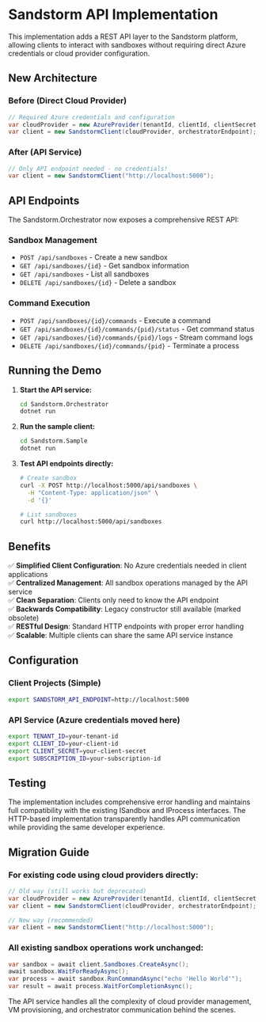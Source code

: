 # Sandstorm API Implementation

This implementation adds a REST API layer to the Sandstorm platform, allowing clients to interact with sandboxes without requiring direct Azure credentials or cloud provider configuration.

## New Architecture

### Before (Direct Cloud Provider)
```csharp
// Required Azure credentials and configuration
var cloudProvider = new AzureProvider(tenantId, clientId, clientSecret, subscriptionId);
var client = new SandstormClient(cloudProvider, orchestratorEndpoint);
```

### After (API Service)
```csharp
// Only API endpoint needed - no credentials!
var client = new SandstormClient("http://localhost:5000");
```

## API Endpoints

The Sandstorm.Orchestrator now exposes a comprehensive REST API:

### Sandbox Management
- `POST /api/sandboxes` - Create a new sandbox
- `GET /api/sandboxes/{id}` - Get sandbox information
- `GET /api/sandboxes` - List all sandboxes  
- `DELETE /api/sandboxes/{id}` - Delete a sandbox

### Command Execution
- `POST /api/sandboxes/{id}/commands` - Execute a command
- `GET /api/sandboxes/{id}/commands/{pid}/status` - Get command status
- `GET /api/sandboxes/{id}/commands/{pid}/logs` - Stream command logs
- `DELETE /api/sandboxes/{id}/commands/{pid}` - Terminate a process

## Running the Demo

1. **Start the API service:**
   ```bash
   cd Sandstorm.Orchestrator
   dotnet run
   ```

2. **Run the sample client:**
   ```bash
   cd Sandstorm.Sample
   dotnet run
   ```

3. **Test API endpoints directly:**
   ```bash
   # Create sandbox
   curl -X POST http://localhost:5000/api/sandboxes \
     -H "Content-Type: application/json" \
     -d '{}'

   # List sandboxes
   curl http://localhost:5000/api/sandboxes
   ```

## Benefits

✅ **Simplified Client Configuration**: No Azure credentials needed in client applications  
✅ **Centralized Management**: All sandbox operations managed by the API service  
✅ **Clean Separation**: Clients only need to know the API endpoint  
✅ **Backwards Compatibility**: Legacy constructor still available (marked obsolete)  
✅ **RESTful Design**: Standard HTTP endpoints with proper error handling  
✅ **Scalable**: Multiple clients can share the same API service instance  

## Configuration

### Client Projects (Simple)
```bash
export SANDSTORM_API_ENDPOINT=http://localhost:5000
```

### API Service (Azure credentials moved here)
```bash
export TENANT_ID=your-tenant-id
export CLIENT_ID=your-client-id  
export CLIENT_SECRET=your-client-secret
export SUBSCRIPTION_ID=your-subscription-id
```

## Testing

The implementation includes comprehensive error handling and maintains full compatibility with the existing ISandbox and IProcess interfaces. The HTTP-based implementation transparently handles API communication while providing the same developer experience.

## Migration Guide

### For existing code using cloud providers directly:
```csharp
// Old way (still works but deprecated)
var cloudProvider = new AzureProvider(tenantId, clientId, clientSecret, subscriptionId);
var client = new SandstormClient(cloudProvider, orchestratorEndpoint);

// New way (recommended)
var client = new SandstormClient("http://localhost:5000");
```

### All existing sandbox operations work unchanged:
```csharp
var sandbox = await client.Sandboxes.CreateAsync();
await sandbox.WaitForReadyAsync();
var process = await sandbox.RunCommandAsync("echo 'Hello World'");
var result = await process.WaitForCompletionAsync();
```

The API service handles all the complexity of cloud provider management, VM provisioning, and orchestrator communication behind the scenes.
